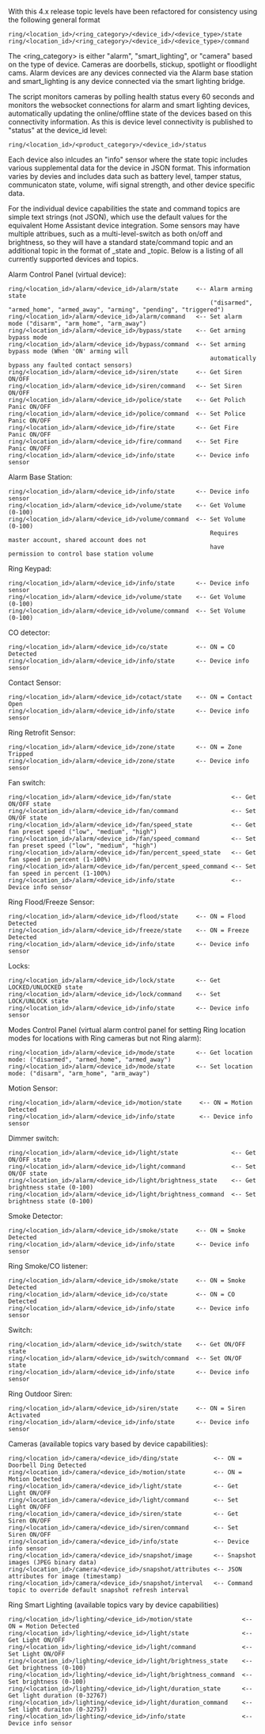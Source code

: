 With this 4.x release topic levels have been refactored for consistency using the following general format
```
ring/<location_id>/<ring_category>/<device_id>/<device_type>/state
ring/<location_id>/<ring_category>/<device_id>/<device_type>/command
```

The <ring_category> is either "alarm", "smart_lighting", or "camera" based on the type of device.  Cameras are doorbells, stickup, spotlight or floodlight cams.  Alarm devices are any devices connected via the Alarm base station and smart_lighting is any device connected via the smart lighting bridge.

The script monitors cameras by polling health status every 60 seconds and monitors the websocket connections for alarm and smart lighting devices, automatically updating the online/offline state of the devices based on this connectivity information.  As this is device level connectivity is published to "status" at the device_id level:
```
ring/<location_id>/<product_category>/<device_id>/status
```

Each device also inlcudes an "info" sensor where the state topic includes various supplemental data for the device in JSON format.  This information varies by devies and includes data such as battery level, tamper status, communicaton state, volume, wifi signal strength, and other device specific data.

For the individual device capabilities the state and command topics are simple text strings (not JSON), which use the default values for the equivalent Home Assistant device integration.  Some sensors may have multiple attribues, such as a multi-level-switch as both on/off and brightness, so they will have a standard state/command topic and an additional topic in the format of <attribute>_state and <attribute>_topic.  Below is a listing of all currently supported devices and topics.

Alarm Control Panel (virtual device):
```
ring/<location_id>/alarm/<device_id>/alarm/state     <-- Alarm arming state
                                                         ("disarmed", "armed_home", "armed_away", "arming", "pending", "triggered")
ring/<location_id>/alarm/<device_id>/alarm/command   <-- Set alarm mode ("disarm", "arm_home", "arm_away")
ring/<location_id>/alarm/<device_id>/bypass/state    <-- Get arming bypass mode
ring/<location_id>/alarm/<device_id>/bypass/command  <-- Set arming bypass mode (When 'ON' arming will
                                                         automatically bypass any faulted contact sensors)
ring/<location_id>/alarm/<device_id>/siren/state     <-- Get Siren ON/OFF
ring/<location_id>/alarm/<device_id>/siren/command   <-- Set Siren ON/OFF
ring/<location_id>/alarm/<device_id>/police/state    <-- Get Polich Panic ON/OFF
ring/<location_id>/alarm/<device_id>/police/command  <-- Set Police Panic ON/OFF
ring/<location_id>/alarm/<device_id>/fire/state      <-- Get Fire Panic ON/OFF
ring/<location_id>/alarm/<device_id>/fire/command    <-- Set Fire Panic ON/OFF
ring/<location_id>/alarm/<device_id>/info/state      <-- Device info sensor
```

Alarm Base Station:
```
ring/<location_id>/alarm/<device_id>/info/state      <-- Device info sensor
ring/<location_id>/alarm/<device_id>/volume/state    <-- Get Volume (0-100)
ring/<location_id>/alarm/<device_id>/volume/command  <-- Set Volume (0-100)
                                                         Requires master account, shared account does not
                                                         have permission to control base station volume
```

Ring Keypad:
```
ring/<location_id>/alarm/<device_id>/info/state      <-- Device info sensor
ring/<location_id>/alarm/<device_id>/volume/state    <-- Get Volume (0-100)
ring/<location_id>/alarm/<device_id>/volume/command  <-- Set Volume (0-100)
```

CO detector:
```
ring/<location_id>/alarm/<device_id>/co/state        <-- ON = CO Detected
ring/<location_id>/alarm/<device_id>/info/state      <-- Device info sensor
```

Contact Sensor:
```
ring/<location_id>/alarm/<device_id>/cotact/state    <-- ON = Contact Open
ring/<location_id>/alarm/<device_id>/info/state      <-- Device info sensor
```

Ring Retrofit Sensor:
```
ring/<location_id>/alarm/<device_id>/zone/state      <-- ON = Zone Tripped
ring/<location_id>/alarm/<device_id>/zone/state      <-- Device info sensor
```

Fan switch:
```
ring/<location_id>/alarm/<device_id>/fan/state                 <-- Get ON/OFF state
ring/<location_id>/alarm/<device_id>/fan/command               <-- Set ON/OF state
ring/<location_id>/alarm/<device_id>/fan/speed_state           <-- Get fan preset speed ("low", "medium", "high")
ring/<location_id>/alarm/<device_id>/fan/speed_command         <-- Set fan preset speed ("low", "medium", "high")
ring/<location_id>/alarm/<device_id>/fan/percent_speed_state   <-- Get fan speed in percent (1-100%)
ring/<location_id>/alarm/<device_id>/fan/percent_speed_command <-- Set fan speed in percent (1-100%)
ring/<location_id>/alarm/<device_id>/info/state                <-- Device info sensor
```

Ring Flood/Freeze Sensor:
```
ring/<location_id>/alarm/<device_id>/flood/state     <-- ON = Flood Detected
ring/<location_id>/alarm/<device_id>/freeze/state    <-- ON = Freeze Detected
ring/<location_id>/alarm/<device_id>/info/state      <-- Device info sensor
```

Locks:
```
ring/<location_id>/alarm/<device_id>/lock/state      <-- Get LOCKED/UNLOCKED state
ring/<location_id>/alarm/<device_id>/lock/command    <-- Set LOCK/UNLOCK state
ring/<location_id>/alarm/<device_id>/info/state      <-- Device info sensor
```

Modes Control Panel (virtual alarm control panel for setting Ring location modes for
locations with Ring cameras but not Ring alarm):
```
ring/<location_id>/alarm/<device_id>/mode/state      <-- Get location mode: ("disarmed", "armed_home", "armed_away")
ring/<location_id>/alarm/<device_id>/mode/state      <-- Set location mode: ("disarm", "arm_home", "arm_away")
```

Motion Sensor:
```
ring/<location_id>/alarm/<device_id>/motion/state     <-- ON = Motion Detected
ring/<location_id>/alarm/<device_id>/info/state       <-- Device info sensor
```

Dimmer switch:
```
ring/<location_id>/alarm/<device_id>/light/state               <-- Get ON/OFF state
ring/<location_id>/alarm/<device_id>/light/command             <-- Set ON/OF state
ring/<location_id>/alarm/<device_id>/light/brightness_state    <-- Get brightness state (0-100)
ring/<location_id>/alarm/<device_id>/light/brightness_command  <-- Set brightness state (0-100)
```

Smoke Detector:
```
ring/<location_id>/alarm/<device_id>/smoke/state     <-- ON = Smoke Detected
ring/<location_id>/alarm/<device_id>/info/state      <-- Device info sensor
```

Ring Smoke/CO listener:
```
ring/<location_id>/alarm/<device_id>/smoke/state     <-- ON = Smoke Detected
ring/<location_id>/alarm/<device_id>/co/state        <-- ON = CO Detected
ring/<location_id>/alarm/<device_id>/info/state      <-- Device info sensor
```

Switch:
```
ring/<location_id>/alarm/<device_id>/switch/state    <-- Get ON/OFF state
ring/<location_id>/alarm/<device_id>/switch/command  <-- Set ON/OF state
ring/<location_id>/alarm/<device_id>/info/state      <-- Device info sensor
```

Ring Outdoor Siren:
```
ring/<location_id>/alarm/<device_id>/siren/state     <-- ON = Siren Activated
ring/<location_id>/alarm/<device_id>/info/state      <-- Device info sensor
```

Cameras (available topics vary based by device capabilities):
```
ring/<location_id>/camera/<device_id>/ding/state          <-- ON = Doorbell Ding Detected
ring/<location_id>/camera/<device_id>/motion/state        <-- ON = Motion Detected
ring/<location_id>/camera/<device_id>/light/state         <-- Get Light ON/OFF
ring/<location_id>/camera/<device_id>/light/command       <-- Set Light ON/OFF
ring/<location_id>/camera/<device_id>/siren/state         <-- Get Siren ON/OFF
ring/<location_id>/camera/<device_id>/siren/command       <-- Set Siren ON/OFF
ring/<location_id>/camera/<device_id>/info/state          <-- Device info sensor
ring/<location_id>/camera/<device_id>/snapshot/image      <-- Snapshot images (JPEG binary data)
ring/<location_id>/camera/<device_id>/snapshot/attributes <-- JSON attributes for image (timestamp)
ring/<location_id>/camera/<device_id>/snapshot/interval   <-- Command topic to override default snapshot refresh interval
```

Ring Smart Lighting (available topics vary by device capabilities)
```
ring/<location_id>/lighting/<device_id>/motion/state              <-- ON = Motion Detected
ring/<location_id>/lighting/<device_id>/light/state               <-- Get Light ON/OFF
ring/<location_id>/lighting/<device_id>/light/command             <-- Set Light ON/OFF
ring/<location_id>/lighting/<device_id>/light/brightness_state    <-- Get brightness (0-100)
ring/<location_id>/lighting/<device_id>/light/brightness_command  <-- Set brightness (0-100)
ring/<location_id>/lighting/<device_id>/light/duration_state      <-- Get light duration (0-32767)
ring/<location_id>/lighting/<device_id>/light/duration_command    <-- Set light duraiton (0-32757)
ring/<location_id>/lighting/<device_id>/info/state                <-- Device info sensor
```

